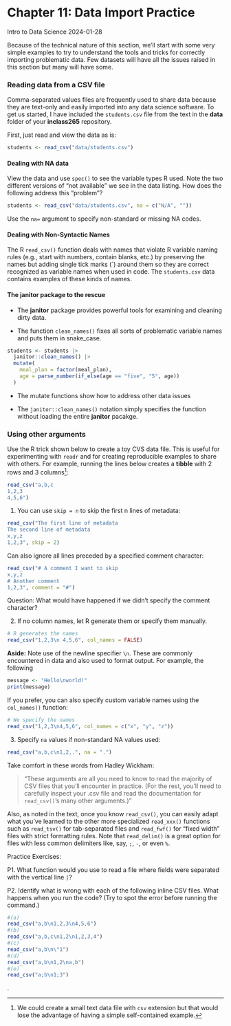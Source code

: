 # Chapter 11: Data Import Practice
Intro to Data Science
2024-01-28

Because of the technical nature of this section, we’ll start with some
very simple examples to try to understand the tools and tricks for
correctly importing problematic data. Few datasets will have all the
issues raised in this section but many will have some.

### Reading data from a CSV file

Comma-separated values files are frequently used to share data because
they are text-only and easily imported into any data science software.
To get us started, I have included the `students.csv` file from the text
in the **data** folder of your **inclass265** repository.

First, just read and view the data as is:

``` r
students <- read_csv("data/students.csv")
```

#### Dealing with NA data

View the data and use `spec()` to see the variable types R used. Note
the two different versions of “not available” we see in the data
listing. How does the following address this “problem”?

``` r
students <- read_csv("data/students.csv", na = c("N/A", ""))
```

Use the `na=` argument to specify non-standard or missing NA codes.

#### Dealing with Non-Syntactic Names

The R `read_csv()` function deals with names that violate R variable
naming rules (e.g., start with numbers, contain blanks, etc.) by
preserving the names but adding single tick marks (\`) around them so
they are correct recognized as variable names when used in code. The
`students.csv` data contains examples of these kinds of names.

#### The **janitor** package to the rescue

- The **janitor** package provides powerful tools for examining and
  cleaning dirty data.

- The function `clean_names()` fixes all sorts of problematic variable
  names and puts them in snake_case.

``` r
students <- students |>
  janitor::clean_names() |>
  mutate(
    meal_plan = factor(meal_plan),
    age = parse_number(if_else(age == "five", "5", age))
  )
```

- The mutate functions show how to address other data issues

- The `janitor::clean_names()` notation simply specifies the function
  without loading the entire **janitor** pacakge.

### Using other arguments

Use the R trick shown below to create a toy CVS data file. This is
useful for experimenting with `readr` and for creating reproducible
examples to share with others. For example, running the lines below
creates a **tibble** with 2 rows and 3 columns[^1]:

``` r
read_csv("a,b,c
1,2,3
4,5,6")
```

1.  You can use `skip = n` to skip the first n lines of metadata:

``` r
read_csv("The first line of metadata 
The second line of metadata
x,y,z
1,2,3", skip = 2)
```

Can also ignore all lines preceded by a specified comment character:

``` r
read_csv("# A comment I want to skip
x,y,z
# Another comment
1,2,3", comment = "#")
```

Question: What would have happened if we didn’t specify the comment
character?

2.  If no column names, let R generate them or specify them manually.

``` r
# R generates the names
read_csv("1,2,3\n 4,5,6", col_names = FALSE)
```

**Aside:** Note use of the newline specifier `\n`. These are commonly
encountered in data and also used to format output. For example, the
following

``` r
message <- "Hello\nworld!"
print(message)
```

If you prefer, you can also specify custom variable names using the
`col_names()` function:

``` r
# We specify the names 
read_csv("1,2,3\n4,5,6", col_names = c("x", "y", "z"))
```

3.  Specify `na` values if non-standard NA values used:

``` r
read_csv("a,b,c\n1,2,.", na = ".")
```

Take comfort in these words from Hadley Wickham:

> “These arguments are all you need to know to read the majority of CSV
> files that you’ll encounter in practice. (For the rest, you’ll need to
> carefully inspect your .csv file and read the documentation for
> `read_csv()`’s many other arguments.)”

Also, as noted in the text, once you know `read_csv()`, you can easily
adapt what you’ve learned to the other more specialized `read_xxx()`
functions such as `read_tsv()` for tab-separated files and `read_fwf()`
for “fixed width” files with strict formatting rules. Note that
`read_delim()` is a great option for files with less common delimiters
like, say, `;`, `-`, or even `%`.

Practice Exercises:

P1. What function would you use to read a file where fields were
separated with the vertical line `|`?

P2. Identify what is wrong with each of the following inline CSV files.
What happens when you run the code? (Try to spot the error before
running the command.)

``` r
#(a)
read_csv("a,b\n1,2,3\n4,5,6")
#(b)
read_csv("a,b,c\n1,2\n1,2,3,4") 
#(c)
read_csv("a,b\n\"1") 
#(d)
read_csv("a,b\n1,2\na,b") 
#(e)
read_csv("a;b\n1;3")
```

.

[^1]: We could create a small text data file with `csv` extension but
    that would lose the advantage of having a simple self-contained
    example.
